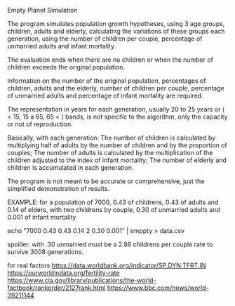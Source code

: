 
Empty Planet Simulation

The program simulates population growth hypotheses, using 3 age groups,
children, adults and elderly, calculating the variations of these 
groups each generation, using the number of children per couple, 
percentage of unmarried adults and infant mortality. 

The evaluation ends when there are no children or when the number of
children exceeds the original population.

Information on the number of the original population, percentages of 
children, adults and the elderly, number of children per couple, 
percentage of unmarried adults and percentage of infant mortality 
are required.

The representation in years for each generation, usually 20 to 25 years
or ( < 15, 15 a 65, 65 < ) bands, is not specific to the algorithm, 
only the capacity or not of reproduction.

Basically, with each generation: The number of children is calculated by 
multiplying half of adults by the number of children and by the proportion
of couples; The number of adults is calculated by the multiplication of 
the children adjusted to the index of infant mortality; The number of 
elderly and children is accumulated in each generation.

The program is not meant to be accurate or comprehensive, 
just the simplified demonstration of results.

EXAMPLE:
for a population of 7000, 0.43 of childrens, 0.43 of adults and 0.14 of elders,
with two childrens by couple, 0.30 of unmarried adults and 0.001 of infant mortality

echo "7000 0.43 0.43 0.14 2 0.30 0.001" | emppty > data.csv

spoiller: with .30 unmarried must be a 2.86 childrens per couple rate to survive 3008 generations.

for real factors 
https://data.worldbank.org/indicator/SP.DYN.TFRT.IN
https://ourworldindata.org/fertility-rate
https://www.cia.gov/library/publications/the-world-factbook/rankorder/2127rank.html
https://www.bbc.com/news/world-39211144

